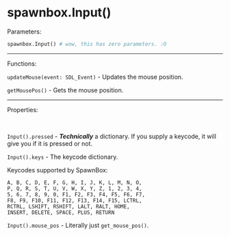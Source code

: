 # spawnbox.Input()

Parameters:

```py
spawnbox.Input() # wow, this has zero parameters. :O
```
<hr />
Functions:

<br />

`updateMouse(event: SDL_Event)` - Updates the mouse position.

`getMousePos()` - Gets the mouse position.

<hr />

Properties:

<br />

`Input().pressed` - ***Technically*** a dictionary. If you supply a keycode, it will give you if it is pressed or not.

`Input().keys` - The keycode dictionary.

Keycodes supported by SpawnBox:
```
A, B, C, D, E, F, G, H, I, J, K, L, M, N, O,
P, Q, R, S, T, U, V, W, X, Y, Z, 1, 2, 3, 4,
5, 6, 7, 8, 9, 0, F1, F2, F3, F4, F5, F6, F7,
F8, F9, F10, F11, F12, F13, F14, F15, LCTRL,
RCTRL, LSHIFT, RSHIFT, LALT, RALT, HOME,
INSERT, DELETE, SPACE, PLUS, RETURN
```

`Input().mouse_pos` - Literally just `get_mouse_pos()`.